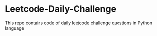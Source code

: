 # Leetcode-Daily-Challenge
This repo contains code of daily leetcode challenge questions in Python language
